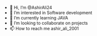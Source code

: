 - 👋 Hi, I’m @AshirAli24
- 👀 I’m interested in Software development
- 🌱 I’m currently learning JAVA
- 💞️ I’m looking to collaborate on projects
- 📫 How to reach me ashir_ali_2001

<!---
AshirAli24/AshirAli24 is a ✨ special ✨ repository because its `README.md` (this file) appears on your GitHub profile.
You can click the Preview link to take a look at your changes.
--->
